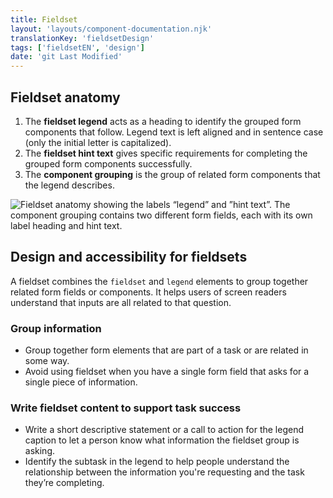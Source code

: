 ```yaml
---
title: Fieldset
layout: 'layouts/component-documentation.njk'
translationKey: 'fieldsetDesign'
tags: ['fieldsetEN', 'design']
date: 'git Last Modified'
---
```


## Fieldset anatomy

<ol class="anatomy-list">
  <li>The <strong>fieldset legend</strong> acts as a heading to identify the grouped form components that follow. Legend text is left aligned and in sentence case (only the initial letter is capitalized).</li>
  <li>The <strong>fieldset hint text</strong> gives specific requirements for completing the grouped form components successfully.</li>
  <li>The <strong>component grouping</strong> is the group of related form components that the legend describes.</li>
</ol>

<img class="b-sm b-default p-300" src="/images/en/components/anatomy/gcds-fieldset-anatomy.svg" alt="Fieldset anatomy showing the labels “legend” and ”hint text”. The component grouping contains two different form fields, each with its own label heading and hint text."/>

## Design and accessibility for fieldsets

A fieldset combines the `fieldset` and `legend` elements to group together related form fields or components. It helps users of screen readers understand that inputs are all related to that question.

### Group information 

- Group together form elements that are part of a task or are related in some way.
- Avoid using fieldset when you have a single form field that asks for a single piece of information.

### Write fieldset content to support task success

- Write a short descriptive statement or a call to action for the legend caption to let a person know what information the fieldset group is asking.
- Identify the subtask in the legend to help people understand the relationship between the information you're requesting and the task they’re completing.
